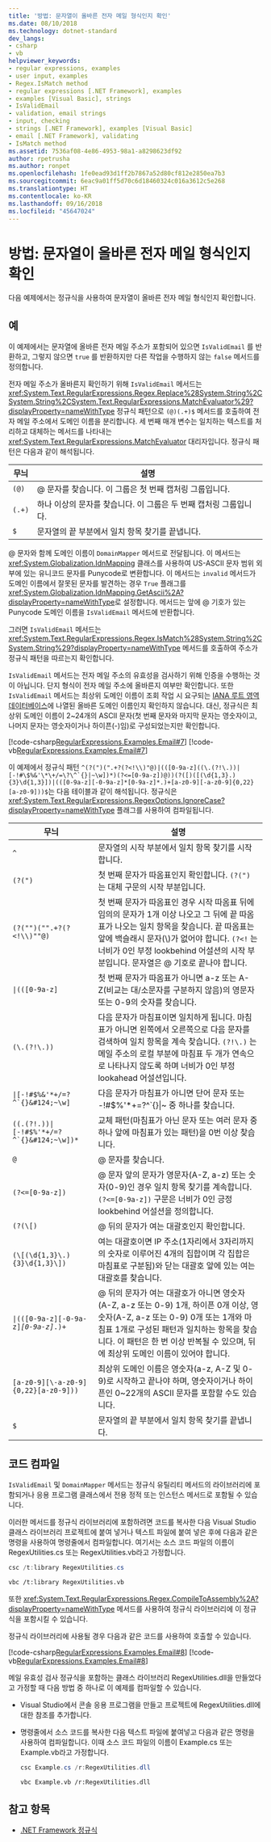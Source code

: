 ```yaml
---
title: '방법: 문자열이 올바른 전자 메일 형식인지 확인'
ms.date: 08/10/2018
ms.technology: dotnet-standard
dev_langs:
- csharp
- vb
helpviewer_keywords:
- regular expressions, examples
- user input, examples
- Regex.IsMatch method
- regular expressions [.NET Framework], examples
- examples [Visual Basic], strings
- IsValidEmail
- validation, email strings
- input, checking
- strings [.NET Framework], examples [Visual Basic]
- email [.NET Framework], validating
- IsMatch method
ms.assetid: 7536af08-4e86-4953-98a1-a8298623df92
author: rpetrusha
ms.author: ronpet
ms.openlocfilehash: 1fe0ead93d1ff2b7867a52d80cf812e2850ea7b3
ms.sourcegitcommit: 6eac9a01ff5d70c6d18460324c016a3612c5e268
ms.translationtype: HT
ms.contentlocale: ko-KR
ms.lasthandoff: 09/16/2018
ms.locfileid: "45647024"
---
```

# <a name="how-to-verify-that-strings-are-in-valid-email-format"></a>방법: 문자열이 올바른 전자 메일 형식인지 확인
다음 예제에서는 정규식을 사용하여 문자열이 올바른 전자 메일 형식인지 확인합니다.  

## <a name="example"></a>예  
 이 예제에서는 문자열에 올바른 전자 메일 주소가 포함되어 있으면 `IsValidEmail` 를 반환하고, 그렇지 않으면 `true` 를 반환하지만 다른 작업을 수행하지 않는 `false` 메서드를 정의합니다.  
  
 전자 메일 주소가 올바른지 확인하기 위해 `IsValidEmail` 메서드는 <xref:System.Text.RegularExpressions.Regex.Replace%28System.String%2CSystem.String%2CSystem.Text.RegularExpressions.MatchEvaluator%29?displayProperty=nameWithType> 정규식 패턴으로 `(@)(.+)$` 메서드를 호출하여 전자 메일 주소에서 도메인 이름을 분리합니다. 세 번째 매개 변수는 일치하는 텍스트를 처리하고 대체하는 메서드를 나타내는 <xref:System.Text.RegularExpressions.MatchEvaluator> 대리자입니다. 정규식 패턴은 다음과 같이 해석됩니다.  
  
|무늬|설명|  
|-------------|-----------------|  
|`(@)`|@ 문자를 찾습니다. 이 그룹은 첫 번째 캡처링 그룹입니다.|  
|`(.+)`|하나 이상의 문자를 찾습니다. 이 그룹은 두 번째 캡처링 그룹입니다.|  
|`$`|문자열의 끝 부분에서 일치 항목 찾기를 끝냅니다.|  
  
 @ 문자와 함께 도메인 이름이 `DomainMapper` 메서드로 전달됩니다. 이 메서드는 <xref:System.Globalization.IdnMapping> 클래스를 사용하여 US-ASCII 문자 범위 외부에 있는 유니코드 문자를 Punycode로 변환합니다. 이 메서드는 `invalid` 메서드가 도메인 이름에서 잘못된 문자를 발견하는 경우 `True` 플래그를 <xref:System.Globalization.IdnMapping.GetAscii%2A?displayProperty=nameWithType>로 설정합니다. 메서드는 앞에 @ 기호가 있는 Punycode 도메인 이름을 `IsValidEmail` 메서드에 반환합니다.  
  
 그러면 `IsValidEmail` 메서드는 <xref:System.Text.RegularExpressions.Regex.IsMatch%28System.String%2CSystem.String%29?displayProperty=nameWithType> 메서드를 호출하여 주소가 정규식 패턴을 따르는지 확인합니다.  
  
 `IsValidEmail` 메서드는 전자 메일 주소의 유효성을 검사하기 위해 인증을 수행하는 것이 아닙니다. 단지 형식이 전자 메일 주소에 올바른지 여부만 확인합니다. 또한 `IsValidEmail` 메서드는 최상위 도메인 이름이 조회 작업 시 요구되는 [IANA 루트 영역 데이터베이스](https://www.iana.org/domains/root/db)에 나열된 올바른 도메인 이름인지 확인하지 않습니다. 대신, 정규식은 최상위 도메인 이름이 2~24개의 ASCII 문자(첫 번째 문자와 마지막 문자는 영숫자이고, 나머지 문자는 영숫자이거나 하이픈(-)임)로 구성되었는지만 확인합니다.  
  
 [!code-csharp[RegularExpressions.Examples.Email#7](../../../samples/snippets/csharp/VS_Snippets_CLR/RegularExpressions.Examples.Email/cs/example4.cs#7)]
 [!code-vb[RegularExpressions.Examples.Email#7](../../../samples/snippets/visualbasic/VS_Snippets_CLR/RegularExpressions.Examples.Email/vb/example4.vb#7)]  
  
 이 예제에서 정규식 패턴 ``^(?(")(".+?(?<!\\)"@)|(([0-9a-z]((\.(?!\.))|[-!#\$%&'\*\+/=\?\^`{}|~\w])*)(?<=[0-9a-z])@))(?([)([(\d{1,3}.){3}\d{1,3}])|(([0-9a-z][-0-9a-z]*[0-9a-z]*.)+[a-z0-9][-a-z0-9]{0,22}[a-z0-9]))$``는 다음 테이블과 같이 해석됩니다. 정규식은 <xref:System.Text.RegularExpressions.RegexOptions.IgnoreCase?displayProperty=nameWithType> 플래그를 사용하여 컴파일됩니다.  
  
|무늬|설명|  
|-------------|-----------------|  
|`^`|문자열의 시작 부분에서 일치 항목 찾기를 시작합니다.|  
|`(?(")`|첫 번째 문자가 따옴표인지 확인합니다. `(?(")` 는 대체 구문의 시작 부분입니다.|  
|`(?("")("".+?(?<!\\)""@)`|첫 번째 문자가 따옴표인 경우 시작 따옴표 뒤에 임의의 문자가 1개 이상 나오고 그 뒤에 끝 따옴표가 나오는 일치 항목을 찾습니다. 끝 따옴표는 앞에 백슬래시 문자(\\)가 없어야 합니다. `(?<!` 는 너비가 0인 부정 lookbehind 어설션의 시작 부분입니다. 문자열은 @ 기호로 끝나야 합니다.|  
|<code>&#124;(([0-9a-z]</code>|첫 번째 문자가 따옴표가 아니면 a-z 또는 A-Z(비교는 대/소문자를 구분하지 않음)의 영문자 또는 0-9의 숫자를 찾습니다.|  
|`(\.(?!\.))`|다음 문자가 마침표이면 일치하게 됩니다. 마침표가 아니면 왼쪽에서 오른쪽으로 다음 문자를 검색하여 일치 항목을 계속 찾습니다. `(?!\.)` 는 메일 주소의 로컬 부분에 마침표 두 개가 연속으로 나타나지 않도록 하며 너비가 0인 부정 lookahead 어설션입니다.|  
|<code>&#124;[-!#\$%&'\*\+/=\?\^\`{}\&#124;~\w]</code>|다음 문자가 마침표가 아니면 단어 문자 또는 -!#$%'*+=?^\`{}&#124;~ 중 하나를 찾습니다.|  
|<code>((\.(?!\.))&#124;[-!#\$%'\*\+/=\?\^\`{}\&#124;~\w])*</code>|교체 패턴(마침표가 아닌 문자 또는 여러 문자 중 하나 앞에 마침표가 있는 패턴)을 0번 이상 찾습니다.|  
|`@`|@ 문자를 찾습니다.|  
|`(?<=[0-9a-z])`|@ 문자 앞의 문자가 영문자(A-Z, a-z) 또는 숫자(0-9)인 경우 일치 항목 찾기를 계속합니다. `(?<=[0-9a-z])` 구문은 너비가 0인 긍정 lookbehind 어설션을 정의합니다.|  
|`(?(\[)`|@ 뒤의 문자가 여는 대괄호인지 확인합니다.|  
|`(\[(\d{1,3}\.){3}\d{1,3}\])`|여는 대괄호이면 IP 주소(1자리에서 3자리까지의 숫자로 이루어진 4개의 집합이며 각 집합은 마침표로 구분됨)와 닫는 대괄호 앞에 있는 여는 대괄호를 찾습니다.|  
|<code>&#124;(([0-9a-z][-0-9a-z]*[0-9a-z]*\.)+</code>|@ 뒤의 문자가 여는 대괄호가 아니면 영숫자(A-Z, a-z 또는 0-9) 1개, 하이픈 0개 이상, 영숫자(A-Z, a-z 또는 0-9) 0개 또는 1개와 마침표 1개로 구성된 패턴과 일치하는 항목을 찾습니다. 이 패턴은 한 번 이상 반복될 수 있으며, 뒤에 최상위 도메인 이름이 있어야 합니다.|  
|`[a-z0-9][\-a-z0-9]{0,22}[a-z0-9]))`|최상위 도메인 이름은 영숫자(a-z, A-Z 및 0-9)로 시작하고 끝나야 하며, 영숫자이거나 하이픈인 0~22개의 ASCII 문자를 포함할 수도 있습니다.|  
|`$`|문자열의 끝 부분에서 일치 항목 찾기를 끝냅니다.|  
  
## <a name="compiling-the-code"></a>코드 컴파일  
 `IsValidEmail` 및 `DomainMapper` 메서드는 정규식 유틸리티 메서드의 라이브러리에 포함되거나 응용 프로그램 클래스에서 전용 정적 또는 인스턴스 메서드로 포함될 수 있습니다.  
  
 이러한 메서드를 정규식 라이브러리에 포함하려면 코드를 복사한 다음 Visual Studio 클래스 라이브러리 프로젝트에 붙여 넣거나 텍스트 파일에 붙여 넣은 후에 다음과 같은 명령을 사용하여 명령줄에서 컴파일합니다. 여기서는 소스 코드 파일의 이름이 RegexUtilities.cs 또는 RegexUtilities.vb라고 가정합니다.  
  
```csharp  
csc /t:library RegexUtilities.cs  
```  
  
```vb  
vbc /t:library RegexUtilities.vb  
```  
  
 또한 <xref:System.Text.RegularExpressions.Regex.CompileToAssembly%2A?displayProperty=nameWithType> 메서드를 사용하여 정규식 라이브러리에 이 정규식을 포함시킬 수 있습니다.  
  
 정규식 라이브러리에 사용될 경우 다음과 같은 코드를 사용하여 호출할 수 있습니다.  
  
 [!code-csharp[RegularExpressions.Examples.Email#8](../../../samples/snippets/csharp/VS_Snippets_CLR/RegularExpressions.Examples.Email/cs/example4.cs#8)]
 [!code-vb[RegularExpressions.Examples.Email#8](../../../samples/snippets/visualbasic/VS_Snippets_CLR/RegularExpressions.Examples.Email/vb/example4.vb#8)]  
  
 메일 유효성 검사 정규식을 포함하는 클래스 라이브러리 RegexUtilities.dll을 만들었다고 가정할 때 다음 방법 중 하나로 이 예제를 컴파일할 수 있습니다.  
  
-   Visual Studio에서 콘솔 응용 프로그램을 만들고 프로젝트에 RegexUtilities.dll에 대한 참조를 추가합니다.  
  
-   명령줄에서 소스 코드를 복사한 다음 텍스트 파일에 붙여넣고 다음과 같은 명령을 사용하여 컴파일합니다. 이때 소스 코드 파일의 이름이 Example.cs 또는 Example.vb라고 가정합니다.  
  
    ```csharp  
    csc Example.cs /r:RegexUtilities.dll  
    ```  
  
    ```vb  
    vbc Example.vb /r:RegexUtilities.dll  
    ```  
  
## <a name="see-also"></a>참고 항목

- [.NET Framework 정규식](../../../docs/standard/base-types/regular-expressions.md)
